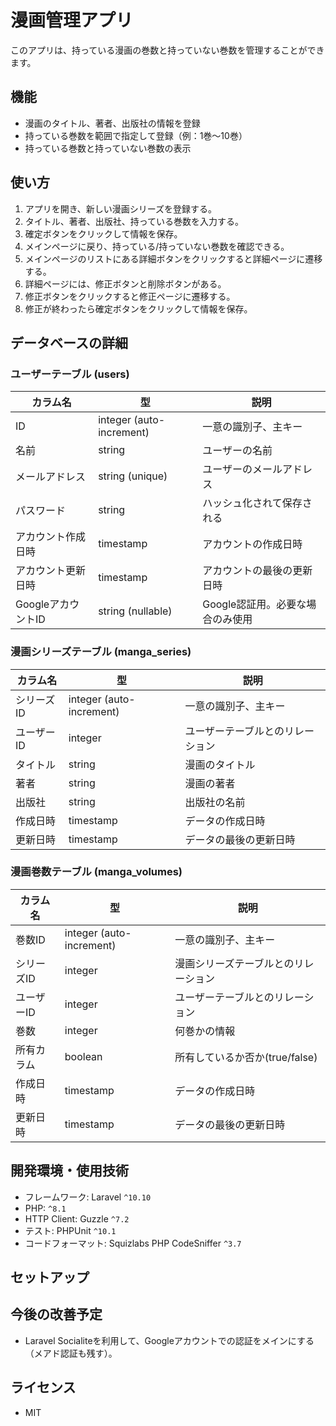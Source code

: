 # 漫画管理アプリ

このアプリは、持っている漫画の巻数と持っていない巻数を管理することができます。

## 機能

- 漫画のタイトル、著者、出版社の情報を登録
- 持っている巻数を範囲で指定して登録（例：1巻～10巻）
- 持っている巻数と持っていない巻数の表示

## 使い方

1. アプリを開き、新しい漫画シリーズを登録する。
2. タイトル、著者、出版社、持っている巻数を入力する。
3. 確定ボタンをクリックして情報を保存。
4. メインページに戻り、持っている/持っていない巻数を確認できる。
5. メインページのリストにある詳細ボタンをクリックすると詳細ページに遷移する。
6. 詳細ページには、修正ボタンと削除ボタンがある。
7. 修正ボタンをクリックすると修正ページに遷移する。
8. 修正が終わったら確定ボタンをクリックして情報を保存。

## データベースの詳細

### ユーザーテーブル (users)

| カラム名 | 型 | 説明 |
|----------|----|------|
| ID | integer (auto-increment) | 一意の識別子、主キー |
| 名前 | string | ユーザーの名前 |
| メールアドレス | string (unique) | ユーザーのメールアドレス |
| パスワード | string | ハッシュ化されて保存される |
| アカウント作成日時 | timestamp | アカウントの作成日時 |
| アカウント更新日時 | timestamp | アカウントの最後の更新日時 |
| GoogleアカウントID | string (nullable) | Google認証用。必要な場合のみ使用 |

### 漫画シリーズテーブル (manga_series)

| カラム名 | 型 | 説明 |
|----------|----|------|
| シリーズID | integer (auto-increment) | 一意の識別子、主キー |
| ユーザーID | integer | ユーザーテーブルとのリレーション |
| タイトル | string | 漫画のタイトル |
| 著者 | string | 漫画の著者 |
| 出版社 | string | 出版社の名前 |
| 作成日時 | timestamp | データの作成日時 |
| 更新日時 | timestamp | データの最後の更新日時 |

### 漫画巻数テーブル (manga_volumes)

| カラム名 | 型 | 説明 |
|----------|----|------|
| 巻数ID | integer (auto-increment) | 一意の識別子、主キー |
| シリーズID | integer | 漫画シリーズテーブルとのリレーション |
| ユーザーID | integer | ユーザーテーブルとのリレーション |
| 巻数 | integer | 何巻かの情報 |
| 所有カラム | boolean | 所有しているか否か(true/false) |
| 作成日時 | timestamp | データの作成日時 |
| 更新日時 | timestamp | データの最後の更新日時 |

## 開発環境・使用技術

- フレームワーク: Laravel `^10.10`
- PHP: `^8.1`
- HTTP Client: Guzzle `^7.2`
- テスト: PHPUnit `^10.1`
- コードフォーマット: Squizlabs PHP CodeSniffer `^3.7`

## セットアップ

## 今後の改善予定

- Laravel Socialiteを利用して、Googleアカウントでの認証をメインにする（メアド認証も残す）。

## ライセンス

- MIT
